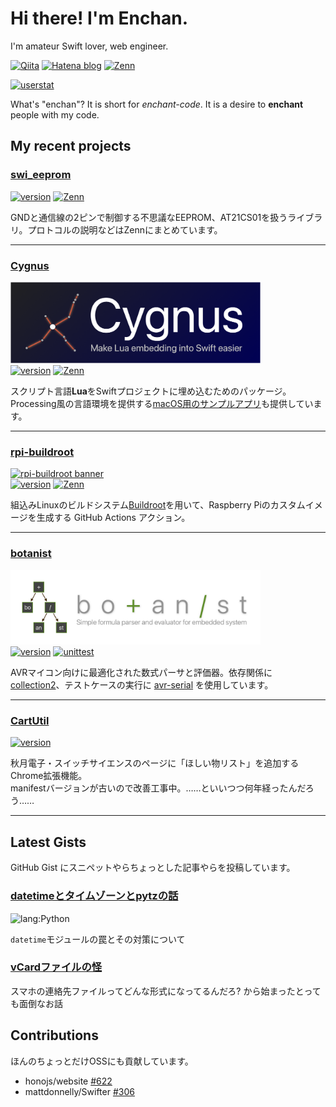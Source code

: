 # Hi there! I'm Enchan.

I'm amateur Swift lover, web engineer.  
 
[![Qiita](https://img.shields.io/badge/Qiita-@Enchan-55C500?logo=Qiita)](https://qiita.com/Enchan)
[![Hatena blog](https://img.shields.io/badge/Hatenablog-enchan1207-00A4DE?logo=Hatena%20Bookmark)](https://enchan1207.hatenablog.com/)
[![Zenn](https://img.shields.io/static/v1?label=Zenn&message=Enchan1207&color=3ea8ff&logo=zenn)](https://zenn.dev/enchan1207)

[![userstat](https://github-readme-stats.vercel.app/api?username=Enchan1207&show_icons=true&count_private=true&theme=gotham)](https://github.com/anuraghazra/github-readme-stats)  

What's "enchan"?  It is short for *enchant-code*. It is a desire to **enchant** people with my code.

## My recent projects

### [swi_eeprom](https://github.com/Enchan1207/swi_eeprom)

[![version](https://img.shields.io/github/v/release/Enchan1207/swi_eeprom)](https://github.com/Enchan1207/swi_eeprom/releases)
[![Zenn](https://img.shields.io/static/v1?label=Zenn&message=posted&color=3ea8ff&logo=zenn)](https://zenn.dev/enchan1207/articles/0ecc7747316642)

GNDと通信線の2ピンで制御する不思議なEEPROM、AT21CS01を扱うライブラリ。プロトコルの説明などはZennにまとめています。

---

### [Cygnus](https://github.com/Enchan1207/Cygnus)

[<img src="https://github.com/Enchan1207/Cygnus/blob/master/banner.png" width="400" alt="rpi-buildroot banner">](https://github.com/Enchan1207/Cygnus)  
[![version](https://img.shields.io/github/v/release/Enchan1207/Cygnus)](https://github.com/Enchan1207/Cygnus/releases)
[![Zenn](https://img.shields.io/static/v1?label=Zenn&message=posted&color=3ea8ff&logo=zenn)](https://zenn.dev/enchan1207/articles/ac580ec2734183)

スクリプト言語**Lua**をSwiftプロジェクトに埋め込むためのパッケージ。Processing風の言語環境を提供する[macOS用のサンプルアプリ](https://github.com/Enchan1207/Cygnus/tree/demo-macOS)も提供しています。

---

### [rpi-buildroot](https://github.com/Enchan1207/rpi-buildroot)

[<img src="https://github.com/Enchan1207/rpi-buildroot/blob/master/banner.png" width="400" alt="rpi-buildroot banner">](https://github.com/marketplace/actions/rpi-buildroot)   
[![version](https://img.shields.io/github/v/release/Enchan1207/rpi-buildroot)](https://github.com/Enchan1207/rpi-buildroot/releases)
[![Zenn](https://img.shields.io/static/v1?label=Zenn&message=posted&color=3ea8ff&logo=zenn)](https://zenn.dev/enchan1207/articles/bdcbff1ba58943)

組込みLinuxのビルドシステム[Buildroot](https://buildroot.org/)を用いて、Raspberry Piのカスタムイメージを生成する GitHub Actions アクション。

---

### [botanist](https://github.com/Enchan1207/botanist)

[<img src="https://github.com/Enchan1207/botanist/blob/master/banner.png" width="400" alt="botanist banner">](https://github.com/Enchan1207/botanist)   
[![version](https://img.shields.io/github/v/release/Enchan1207/botanist)](https://github.com/Enchan1207/botanist/releases)
[![unittest](https://github.com/Enchan1207/botanist/actions/workflows/unittest.yml/badge.svg)](https://github.com/Enchan1207/botanist/actions/workflows/unittest.yml)

AVRマイコン向けに最適化された数式パーサと評価器。依存関係に [collection2](https://github.com/Enchan1207/collection2)、テストケースの実行に [avr-serial](https://github.com/Enchan1207/avr-serial) を使用しています。

---

### [CartUtil](https://github.com/Enchan1207/CartUtil)

[![version](https://img.shields.io/github/v/release/Enchan1207/CartUtil)](https://github.com/Enchan1207/CartUtil/releases)  

秋月電子・スイッチサイエンスのページに「ほしい物リスト」を追加するChrome拡張機能。  
manifestバージョンが古いので改善工事中。……といいつつ何年経ったんだろう……

---

## Latest Gists

GitHub Gist にスニペットやらちょっとした記事やらを投稿しています。

### [datetimeとタイムゾーンとpytzの話](https://gist.github.com/Enchan1207/8027e730caf486428843061a231f3418)

![lang:Python](https://img.shields.io/badge/language-Python-1A6CB3)

`datetime`モジュールの罠とその対策について

### [vCardファイルの怪](https://gist.github.com/Enchan1207/a15150027c6caa0f99038a87b90200d6)

スマホの連絡先ファイルってどんな形式になってるんだろ? から始まったとっても面倒なお話

## Contributions

ほんのちょっとだけOSSにも貢献しています。

 - honojs/website [#622](https://github.com/honojs/website/pull/622)
 - mattdonnelly/Swifter [#306](https://github.com/mattdonnelly/Swifter/pull/306)
